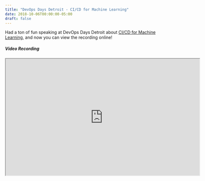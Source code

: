 ```yaml
---
title: "DevOps Days Detroit - CI/CD for Machine Learning"
date: 2018-10-06T00:00:00-05:00
draft: false
---
```


Had a ton of fun speaking at DevOps Days Detroit about <a href="https://www.devopsdays.org/events/2018-detroit/program/sasha-rosenbaum/" target=_blank> CI/CD for Machine Learning</a>, and now you can view the recording online!

##### Video Recording #####
<iframe class="youtube-player" width="640" height="385" src="https://www.youtube.com/embed/eMdjEC9RV-4?start=34" allowfullscreen></iframe>





